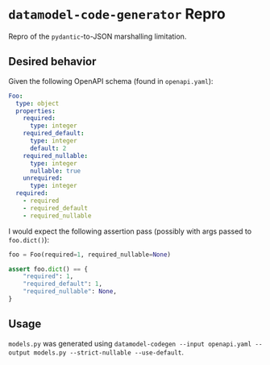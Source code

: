 # `datamodel-code-generator` Repro

Repro of the `pydantic`-to-JSON marshalling limitation.

## Desired behavior

Given the following OpenAPI schema (found in `openapi.yaml`):

```yaml
Foo:
  type: object
  properties:
    required:
      type: integer
    required_default:
      type: integer
      default: 2
    required_nullable:
      type: integer
      nullable: true
    unrequired:
      type: integer
  required:
    - required
    - required_default
    - required_nullable
```

I would expect the following assertion pass (possibly with args passed to `foo.dict()`):

```py
foo = Foo(required=1, required_nullable=None)

assert foo.dict() == {
    "required": 1,
    "required_default": 1,
    "required_nullable": None,
}
```

## Usage

`models.py` was generated using `datamodel-codegen --input openapi.yaml --output models.py --strict-nullable --use-default`.
